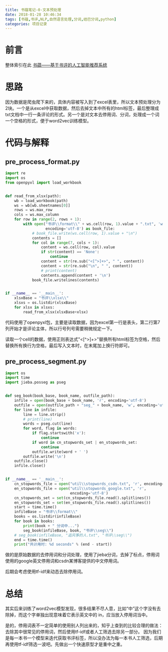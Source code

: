 ```yaml
---
title: 书蕴笔记-0-文本预处理
date: 2018-01-28 10:46:34
tags: [书蕴,书评,NLP,自然语言处理,分词,结巴分词,python]
categories: 项目记录
---
```


# 前言
整体索引在此
[书蕴——基于书评的人工智能推荐系统](http://blog.csdn.net/Core00077/article/details/79184183)
# 思路
因为数据是爬虫爬下来的，具体内容被写入到了excel表里，所以文本预处理分为2块。一个是从excel中获取数据，然后去掉文本中所有的html标签，最后整理成txt文档中一行一条评论的形式。另一个是对文本去停用词、分词，处理成一个词一个空格的形式，便于word2vec训练模型。

<!-- more -->

# 代码与解释

## pre_process_format.py
```python
import re
import os
from openpyxl import load_workbook


def read_from_xlsx(path):
    wb = load_workbook(path)
    ws = wb[wb.sheetnames[0]]
    rows = ws.max_row
    cols = ws.max_column
    for row in range(2, rows + 1):
        with open("书评\\format\\" + ws.cell(row, 1).value + ".txt", 'w',
                  encoding='utf-8') as book_file:
            # book_file.write(ws.cell(row, 1).value + "\n")
            contents = []
            for col in range(7, cols + 1):
                content = ws.cell(row, col).value
                if str(content) == 'None':
                    continue
                content = str(re.sub("<[^>]+>", " ", content))
                content = str(re.sub("\n", " ", content))
                # print(content)
                contents.append(content + '\n')
            book_file.writelines(contents)


if __name__ == '__main__':
    xlsxBase = "书评\\xlsx\\"
    xlsxs = os.listdir(xlsxBase)
    for xlsx in xlsxs:
        read_from_xlsx(xlsxBase+xlsx)

```
代码使用了openpyxl包，主要是读取数据，因为excel第一行是表头，第二行第7列开始才是评论主体，所以行号列号需要稍微规定一下。

读取一个cell的数据，使用正则表达式"<[^>]+>"替换所有html标签为空格，然后替换所有换行为空格，最后写入文本时，在末尾加上换行符即可。

## pre_process_segment.py
```python
import os
import time
import jieba.posseg as pseg


def seg_book(book_base, book_name, outfile_path):
    infile = open(book_base + book_name, 'r', encoding='utf-8')
    outfile = open(outfile_path + "seg_" + book_name, 'w', encoding='utf-8')
    for line in infile:
        line = line.strip()
        # print(line)
        words = pseg.cut(line)
        for word, flag in words:
            if flag.startswith('x'):
                continue
            if word in cn_stopwords_set | en_stopwords_set:
                continue
            outfile.write(word + ' ')
        outfile.write('\n')
    outfile.close()
    infile.close()


if __name__ == '__main__':
    cn_stopwords_file = open("util\\stopwords_csdn.txt", 'r', encoding='utf-8')
    en_stopwords_file = open("util\\stopwords_google.txt", 'r',
                             encoding='utf-8')
    cn_stopwords_set = set(cn_stopwords_file.read().splitlines())
    en_stopwords_set = set(en_stopwords_file.read().splitlines())
    start = time.time()
    infileBase = "书评\\format\\"
    books = os.listdir(infileBase)
    for book in books:
        print(book + " 分词中...")
        seg_book(infileBase, book, "书评\\seg\\")
    # seg_book(infileBase, "追风筝的人.txt", "书评\\seg\\")
    end = time.time()
    print("共计用时: %d seconds" % (end - start))
```
做的是原始数据的去停用词和分词处理，使用了jieba分词，去掉了标点，停用词使用的google英文停用词和csdn某博客提供的中文停用词。

后期会考虑使用tf-idf来动态去除停用词。

# 总结
其实后来训练了word2vec模型发现，很多结果不尽人意，比如“中”这个字没有去除掉，而这个字单独出现意味着它表示英文中的 in，应当放入停用词当中。

是的，停用词表不一定简单的使用别人列出来的，知乎上查到的比较合理的做法：去除其中很常见的停用词，然后使用tf-idf或者人工筛选去除另一部分。
因为我们是每一本书一个模型来迭代获取书评标签，所以没办法为每一本书人工筛选，后期再使用tf-idf筛选一波吧。先做出一个快速原型才是重中之重。
